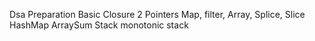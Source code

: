 Dsa Preparation
Basic
Closure
2 Pointers
Map, filter, Array, Splice, Slice
HashMap
ArraySum
Stack
monotonic stack
